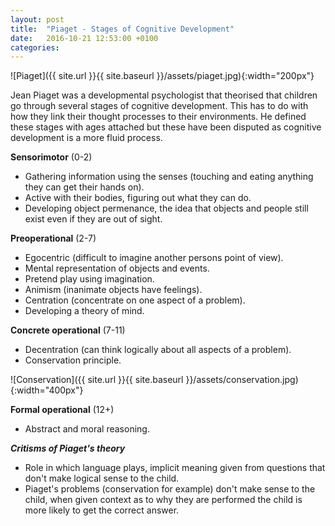 ```yaml
---
layout: post
title:  "Piaget - Stages of Cognitive Development"
date:   2016-10-21 12:53:00 +0100
categories:
---
```


![Piaget]({{ site.url }}{{ site.baseurl }}/assets/piaget.jpg){:width="200px"}

Jean Piaget was a developmental psychologist that theorised that children go through several stages of cognitive development. This has to do with how they link their thought processes to their environments. He defined these stages with ages attached but these have been disputed as cognitive development is a more fluid process.

**Sensorimotor** (0-2)

- Gathering information using the senses (touching and eating anything they can get their hands on).
- Active with their bodies, figuring out what they can do.
- Developing object permenance, the idea that objects and people still exist even if they are out of sight.

**Preoperational** (2-7)

- Egocentric (difficult to imagine another persons point of view).
- Mental representation of objects and events.
- Pretend play using imagination.
- Animism (inanimate objects have feelings).
- Centration (concentrate on one aspect of a problem).
- Developing a theory of mind.

**Concrete operational** (7-11)

- Decentration (can think logically about all aspects of a problem).
- Conservation principle.

![Conservation]({{ site.url }}{{ site.baseurl }}/assets/conservation.jpg){:width="400px"}

**Formal operational** (12+)

- Abstract and moral reasoning.

***Critisms of Piaget's theory***

- Role in which language plays, implicit meaning given from questions that don't make logical sense to the child.
- Piaget's problems (conservation for example) don't make sense to the child, when given context as to why they are performed the child is more likely to get the correct answer.
